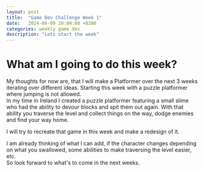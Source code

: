 ```yaml
---
layout: post
title:  "Game Dev Challenge Week 1"
date:   2024-06-09 20:00:00 +0200
categories: weekly game dev
description: "Lets start the week"
---
```


# What am I going to do this week?

My thoughts for now are, that I will make a Platformer over the next 3 weeks iterating over different ideas. Starting this week with a puzzle platformer where jumping is not allowed.  
In my time in Ireland I created a puzzle platformer featuring a small slime who had the ability to devour blocks and spit them out again. With that ability you traverse the level and collect things on the way, dodge enemies and find your way home.

I will try to recreate that game in this week and make a redesign of it.

I am already thinking of what I can add, if the character changes depending on what you swallowed, some abilities to make traversing the level easier, etc.  
So look forward to what's to come in the next weeks.
